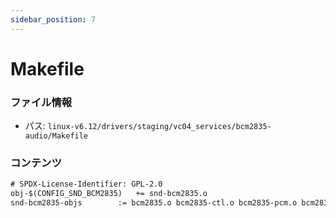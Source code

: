 ```yaml
---
sidebar_position: 7
---
```

# Makefile

### ファイル情報

- パス: `linux-v6.12/drivers/staging/vc04_services/bcm2835-audio/Makefile`

### コンテンツ

```txt
# SPDX-License-Identifier: GPL-2.0
obj-$(CONFIG_SND_BCM2835)	+= snd-bcm2835.o
snd-bcm2835-objs		:= bcm2835.o bcm2835-ctl.o bcm2835-pcm.o bcm2835-vchiq.o

```
